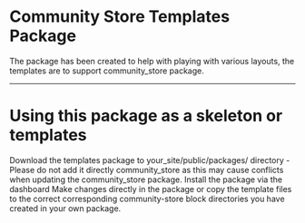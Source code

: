 # Community Store Templates Package

The package has been created to help with playing with various layouts, the templates are to support community_store package.

----

# Using this package as a skeleton or templates

Download the templates package to your_site/public/packages/ directory - Please do not add it directly community_store as this may cause conflicts when updating the community_store package. 
Install the package via the dashboard
Make changes directly in the package or copy the template files to the correct corresponding community-store block directories you have created in your own package.
